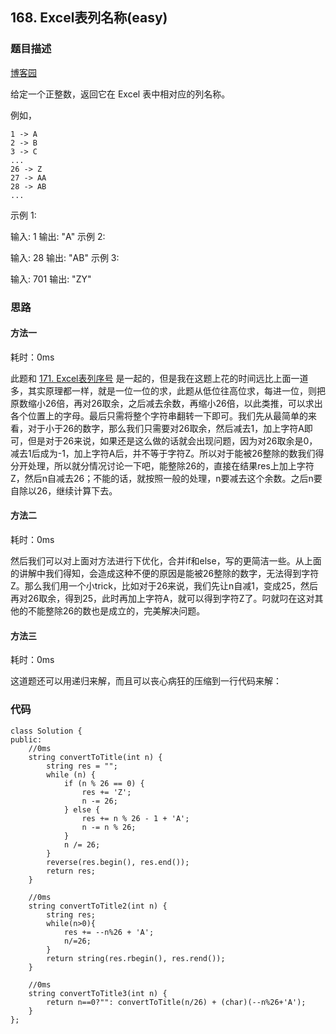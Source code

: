 ## 168. Excel表列名称(easy)
### 题目描述
[博客园](http://www.cnblogs.com/grandyang/p/4227618.html)

给定一个正整数，返回它在 Excel 表中相对应的列名称。

例如，

    1 -> A
    2 -> B
    3 -> C
    ...
    26 -> Z
    27 -> AA
    28 -> AB 
    ...
示例 1:

输入: 1
输出: "A"
示例 2:

输入: 28
输出: "AB"
示例 3:

输入: 701
输出: "ZY"



### 思路


#### 方法一

耗时：0ms

此题和 [171. Excel表列序号](https://github.com/wsqat/OJ/blob/master/LeetCode-CN/171.%20Excel%E8%A1%A8%E5%88%97%E5%BA%8F%E5%8F%B7(easy).md) 是一起的，但是我在这题上花的时间远比上面一道多，其实原理都一样，就是一位一位的求，此题从低位往高位求，每进一位，则把原数缩小26倍，再对26取余，之后减去余数，再缩小26倍，以此类推，可以求出各个位置上的字母。最后只需将整个字符串翻转一下即可。我们先从最简单的来看，对于小于26的数字，那么我们只需要对26取余，然后减去1，加上字符A即可，但是对于26来说，如果还是这么做的话就会出现问题，因为对26取余是0，减去1后成为-1，加上字符A后，并不等于字符Z。所以对于能被26整除的数我们得分开处理，所以就分情况讨论一下吧，能整除26的，直接在结果res上加上字符Z，然后n自减去26；不能的话，就按照一般的处理，n要减去这个余数。之后n要自除以26，继续计算下去。


#### 方法二

耗时：0ms

然后我们可以对上面对方法进行下优化，合并if和else，写的更简洁一些。从上面的讲解中我们得知，会造成这种不便的原因是能被26整除的数字，无法得到字符Z。那么我们用一个小trick，比如对于26来说，我们先让n自减1，变成25，然后再对26取余，得到25，此时再加上字符A，就可以得到字符Z了。叼就叼在这对其他的不能整除26的数也是成立的，完美解决问题。

#### 方法三

耗时：0ms

这道题还可以用递归来解，而且可以丧心病狂的压缩到一行代码来解：



### 代码
```
class Solution {
public:
    //0ms
    string convertToTitle(int n) {
        string res = "";
        while (n) {
            if (n % 26 == 0) {
                res += 'Z';
                n -= 26;
            } else {
                res += n % 26 - 1 + 'A';
                n -= n % 26;
            }
            n /= 26;
        }
        reverse(res.begin(), res.end());
        return res;
    }
    
    //0ms
    string convertToTitle2(int n) {
        string res;
        while(n>0){
            res += --n%26 + 'A';
            n/=26;
        }
        return string(res.rbegin(), res.rend());
    }
    
    //0ms
    string convertToTitle3(int n) {
        return n==0?"": convertToTitle(n/26) + (char)(--n%26+'A');
    }
};
```
